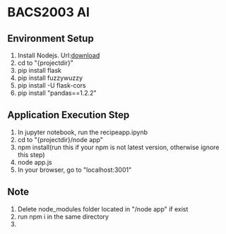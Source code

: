 # BACS2003 AI

## Environment Setup
  1. Install Nodejs. Url:[download](https://nodejs.org/dist/v20.12.2/node-v20.12.2-x64.msi)
  2. cd to "{projectdir}"
  3. pip install flask
  4. pip install fuzzywuzzy
  5. pip install -U flask-cors
  6. pip install "pandas==1.2.2"
## Application Execution Step
  1. In jupyter notebook, run the recipeapp.ipynb
  2. cd to "{projectdir}/node app"
  3. npm install(run this if your npm is not latest version, otherwise ignore this step)
  5. node app.js
  6. In your browser, go to "localhost:3001"

## Note
  1. Delete node_modules folder located in "/node app" if exist
  2. run npm i in the same directory
  3. 

